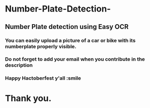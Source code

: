 # Number-Plate-Detection-
## Number Plate detection using Easy OCR
### You can easily upload a picture of a car or bike with its numberplate properly visible.

### Do not forget to add your email when you contribute in the description

### Happy Hactoberfest y'all :smile

# Thank you.
